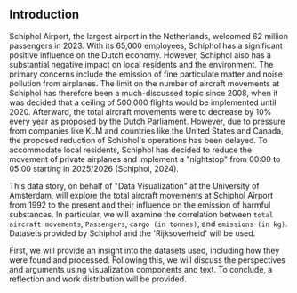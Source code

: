 ## Introduction

Schiphol Airport, the largest airport in the Netherlands, welcomed 62 million passengers in 2023. With its 65,000 employees, Schiphol has a significant positive influence on the Dutch economy. However, Schiphol also has a substantial negative impact on local residents and the environment. The primary concerns include the emission of fine particulate matter and noise pollution from airplanes. The limit on the number of aircraft movements at Schiphol has therefore been a much-discussed topic since 2008, when it was decided that a ceiling of 500,000 flights would be implemented until 2020. Afterward, the total aircraft movements were to decrease by 10% every year as proposed by the Dutch Parliament. However, due to pressure from companies like KLM and countries like the United States and Canada, the proposed reduction of Schiphol's operations has been delayed. To accommodate local residents, Schiphol has decided to reduce the movement of private airplanes and implement a "nightstop" from 00:00 to 05:00 starting in 2025/2026 (Schiphol, 2024).

This data story, on behalf of "Data Visualization" at the University of Amsterdam, will explore the total aircraft movements at Schiphol Airport from 1992 to the present and their influence on the emission of harmful substances. In particular, we will examine the correlation between `total aircraft movements`, `Passengers`, `cargo (in tonnes)`, and `emissions (in kg)`. Datasets provided by Schiphol and the 'Rijksoverheid' will be used.

First, we will provide an insight into the datasets used, including how they were found and processed. Following this, we will discuss the perspectives and arguments using visualization components and text. To conclude, a reflection and work distribution will be provided. 

